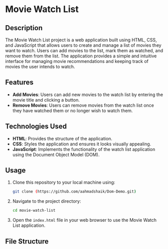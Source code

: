 # Movie Watch List

## Description

The Movie Watch List project is a web application built using HTML, CSS, and JavaScript that allows users to create and manage a list of movies they want to watch. Users can add movies to the list, mark them as watched, and remove them from the list. The application provides a simple and intuitive interface for managing movie recommendations and keeping track of movies the user intends to watch.

## Features

- **Add Movies**: Users can add new movies to the watch list by entering the movie title and clicking a button.
- **Remove Movies**: Users can remove movies from the watch list once they have watched them or no longer wish to watch them.

## Technologies Used

- **HTML**: Provides the structure of the application.
- **CSS**: Styles the application and ensures it looks visually appealing.
- **JavaScript**: Implements the functionality of the watch list application using the Document Object Model (DOM).

## Usage

1. Clone this repository to your local machine using:
    ```bash
    git clone (https://github.com/aahmadshaik/Dom-Demo.git)
    ```

2. Navigate to the project directory:
    ```bash
    cd movie-watch-list
    ```

3. Open the `index.html` file in your web browser to use the Movie Watch List application.

## File Structure

